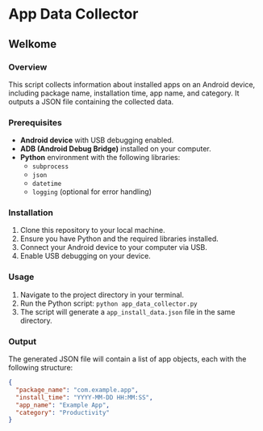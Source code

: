 # App Data Collector

## Welkome

### Overview

This script collects information about installed apps on an Android device, including package name, installation time, app name, and category. It outputs a JSON file containing the collected data.

### **Prerequisites**

* **Android device** with USB debugging enabled.
* **ADB (Android Debug Bridge)** installed on your computer.
* **Python** environment with the following libraries:
  * `subprocess`
  * `json`
  * `datetime`
  * `logging` (optional for error handling)

### **Installation**

1. Clone this repository to your local machine.
2. Ensure you have Python and the required libraries installed.
3. Connect your Android device to your computer via USB.
4. Enable USB debugging on your device.

### **Usage**

1. Navigate to the project directory in your terminal.
2. Run the Python script: `python app_data_collector.py`
3. The script will generate a `app_install_data.json` file in the same directory.

### **Output**

The generated JSON file will contain a list of app objects, each with the following structure:

```json
{
  "package_name": "com.example.app",
  "install_time": "YYYY-MM-DD HH:MM:SS",
  "app_name": "Example App",
  "category": "Productivity"
}
